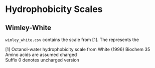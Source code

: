 
Hydrophobicity Scales
=====================

Wimley-White
------------
``wimley_white.csv`` contains the scale from [1]. The represents the 

[1] 
Octanol-water hydrophobicity scale from White (1996) Biochem 35  
Amino acids are assumed charged  
Suffix 0 denotes uncharged version

